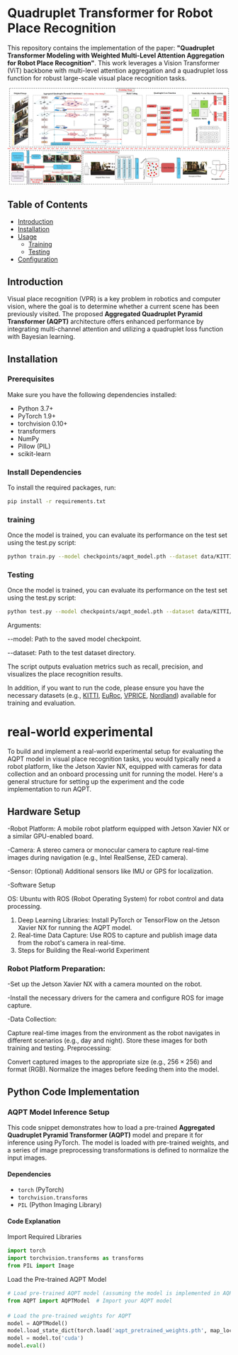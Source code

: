 # Quadruplet Transformer for Robot Place Recognition

This repository contains the implementation of the paper: **"Quadruplet Transformer Modeling with Weighted Multi-Level Attention Aggregation for Robot Place Recognition"**. This work leverages a Vision Transformer (ViT) backbone with multi-level attention aggregation and a quadruplet loss function for robust large-scale visual place recognition tasks.

![alt text](framework.jpg)

## Table of Contents

- [Introduction](#introduction)
- [Installation](#installation)
- [Usage](#usage)
  - [Training](#training)
  - [Testing](#testing)
- [Configuration](#configuration)


## Introduction

Visual place recognition (VPR) is a key problem in robotics and computer vision, where the goal is to determine whether a current scene has been previously visited. The proposed **Aggregated Quadruplet Pyramid Transformer (AQPT)** architecture offers enhanced performance by integrating multi-channel attention and utilizing a quadruplet loss function with Bayesian learning.

## Installation

### Prerequisites

Make sure you have the following dependencies installed:

- Python 3.7+
- PyTorch 1.9+
- torchvision 0.10+
- transformers
- NumPy
- Pillow (PIL)
- scikit-learn

### Install Dependencies

To install the required packages, run:

```bash
pip install -r requirements.txt
```
### training
Once the model is trained, you can evaluate its performance on the test set using the test.py script:
```bash
python train.py --model checkpoints/aqpt_model.pth --dataset data/KITTI/test/
```
### Testing
Once the model is trained, you can evaluate its performance on the test set using the test.py script:
```bash
python test.py --model checkpoints/aqpt_model.pth --dataset data/KITTI/test/
```
Arguments:

--model: Path to the saved model checkpoint.

--dataset: Path to the test dataset directory.

The script outputs evaluation metrics such as recall, precision, and visualizes the place recognition results.
              
In addition, if you want to run the code, please ensure you have the necessary datasets (e.g., [KITTI](https://www.cvlibs.net/datasets/kitti/), [EuRoc](), [VPRICE](), [Nordland](https://nrkbeta.no/2013/01/15/nordlandsbanen-minute-by-minute-season-by-season/)) available for training and evaluation.

# real-world experimental

To build and implement a real-world experimental setup for evaluating the AQPT model in visual place recognition tasks, you would typically need a robot platform, like the Jetson Xavier NX, equipped with cameras for data collection and an onboard processing unit for running the model. Here's a general structure for setting up the experiment and the code implementation to run AQPT.

## Hardware Setup

-Robot Platform: A mobile robot platform equipped with Jetson Xavier NX or a similar GPU-enabled board.

-Camera: A stereo camera or monocular camera to capture real-time images during navigation (e.g., Intel RealSense, ZED camera).

-Sensor: (Optional) Additional sensors like IMU or GPS for localization.

-Software Setup

OS: Ubuntu with ROS (Robot Operating System) for robot control and data processing.

1. Deep Learning Libraries: Install PyTorch or TensorFlow on the Jetson Xavier NX for running the AQPT model.
2. Real-time Data Capture: Use ROS to capture and publish image data from the robot's camera in real-time.
3. Steps for Building the Real-world Experiment 

### Robot Platform Preparation:

-Set up the Jetson Xavier NX with a camera mounted on the robot.

-Install the necessary drivers for the camera and configure ROS for image capture.

-Data Collection:

Capture real-time images from the environment as the robot navigates in different scenarios (e.g., day and night).
Store these images for both training and testing.
Preprocessing:

Convert captured images to the appropriate size (e.g., $256\times256$) and format (RGB).
Normalize the images before feeding them into the model.

## Python Code Implementation

### AQPT Model Inference Setup

This code snippet demonstrates how to load a pre-trained **Aggregated Quadruplet Pyramid Transformer (AQPT)** model and prepare it for inference using PyTorch. The model is loaded with pre-trained weights, and a series of image preprocessing transformations is defined to normalize the input images.

#### Dependencies

- `torch` (PyTorch)
- `torchvision.transforms`
- `PIL` (Python Imaging Library)

#### Code Explanation

Import Required Libraries

```python
import torch
import torchvision.transforms as transforms
from PIL import Image
```
Load the Pre-trained AQPT Model

```python
# Load pre-trained AQPT model (assuming the model is implemented in AQPT.py)
from AQPT import AQPTModel  # Import your AQPT model

# Load the pre-trained weights for AQPT
model = AQPTModel()
model.load_state_dict(torch.load('aqpt_pretrained_weights.pth', map_location='cuda'))
model = model.to('cuda')
model.eval()
```